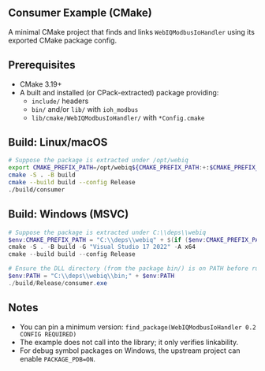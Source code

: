 ## Consumer Example (CMake)

A minimal CMake project that finds and links `WebIQModbusIoHandler` using its exported CMake package config.

## Prerequisites
- CMake 3.19+
- A built and installed (or CPack-extracted) package providing:
  - `include/` headers
  - `bin/` and/or `lib/` with `ioh_modbus`
  - `lib/cmake/WebIQModbusIoHandler/` with `*Config.cmake`

## Build: Linux/macOS
```bash
# Suppose the package is extracted under /opt/webiq
export CMAKE_PREFIX_PATH=/opt/webiq${CMAKE_PREFIX_PATH:+:$CMAKE_PREFIX_PATH}
cmake -S . -B build
cmake --build build --config Release
./build/consumer
```

## Build: Windows (MSVC)
```powershell
# Suppose the package is extracted under C:\\deps\\webiq
$env:CMAKE_PREFIX_PATH = "C:\\deps\\webiq" + $(if ($env:CMAKE_PREFIX_PATH) { ";$env:CMAKE_PREFIX_PATH" } else { "" })
cmake -S . -B build -G "Visual Studio 17 2022" -A x64
cmake --build build --config Release

# Ensure the DLL directory (from the package bin/) is on PATH before running
$env:PATH = "C:\\deps\\webiq\\bin;" + $env:PATH
./build/Release/consumer.exe
```

## Notes
- You can pin a minimum version: `find_package(WebIQModbusIoHandler 0.2 CONFIG REQUIRED)`
- The example does not call into the library; it only verifies linkability.
- For debug symbol packages on Windows, the upstream project can enable `PACKAGE_PDB=ON`.
